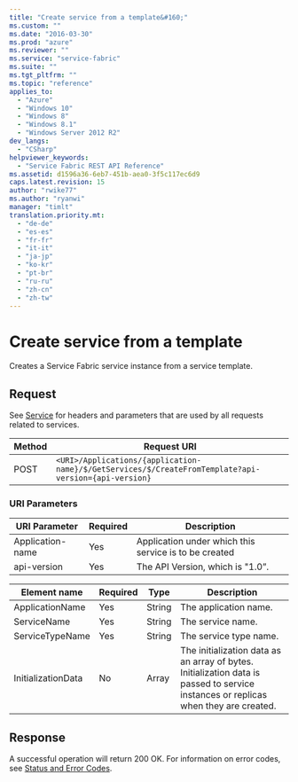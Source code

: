```yaml
---
title: "Create service from a template&#160;"
ms.custom: ""
ms.date: "2016-03-30"
ms.prod: "azure"
ms.reviewer: ""
ms.service: "service-fabric"
ms.suite: ""
ms.tgt_pltfrm: ""
ms.topic: "reference"
applies_to: 
  - "Azure"
  - "Windows 10"
  - "Windows 8"
  - "Windows 8.1"
  - "Windows Server 2012 R2"
dev_langs: 
  - "CSharp"
helpviewer_keywords: 
  - "Service Fabric REST API Reference"
ms.assetid: d1596a36-6eb7-451b-aea0-3f5c117ec6d9
caps.latest.revision: 15
author: "rwike77"
ms.author: "ryanwi"
manager: "timlt"
translation.priority.mt: 
  - "de-de"
  - "es-es"
  - "fr-fr"
  - "it-it"
  - "ja-jp"
  - "ko-kr"
  - "pt-br"
  - "ru-ru"
  - "zh-cn"
  - "zh-tw"
---
```

# Create service from a template&#160;
Creates a Service Fabric service instance from a service template.  
  
## Request  
 See [Service](../ServiceFabricREST/service.md) for headers and parameters that are used by all requests related to services.  
  
|Method|Request URI|  
|------------|-----------------|  
|POST|`<URI>/Applications/{application-name}/$/GetServices/$/CreateFromTemplate?api-version={api-version}`|  
  
### URI Parameters  
  
|URI Parameter|Required|Description|  
|-------------------|--------------|-----------------|  
|Application-name|Yes|Application under which this service is to be created|  
|api-version|Yes|The API Version, which is "1.0”.|  
  
|Element name|Required|Type|Description|  
|------------------|--------------|----------|-----------------|  
|ApplicationName|Yes|String|The application name.|  
|ServiceName|Yes|String|The service name.|  
|ServiceTypeName|Yes|String|The service type name.|  
|InitializationData|No|Array|The initialization data as an array of bytes. Initialization data is passed to service instances or replicas when they are created.|  
  
## Response  
 A successful operation will return 200 OK. For information on error codes, see [Status and Error Codes](../ServiceFabricREST/status-and-error-codes1.md).